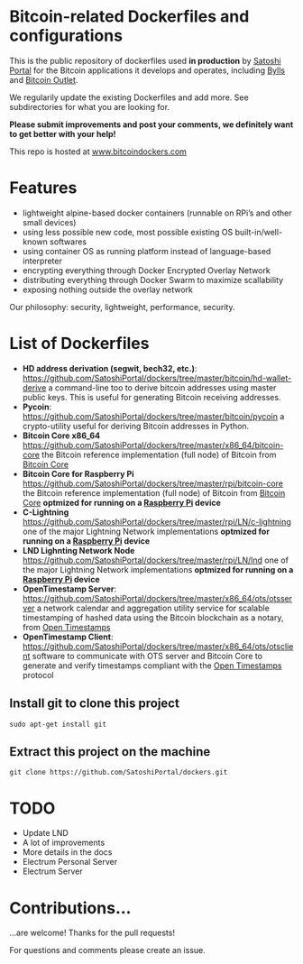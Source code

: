 ﻿# Bitcoin-related Dockerfiles and configurations

This is the public repository of dockerfiles used **in production** by [Satoshi Portal](www.satoshiportal.com) for the Bitcoin applications it develops and operates, including [Bylls](bylls.com) and [Bitcoin Outlet](www.bitcoinoutlet.com).

We regularily update the existing Dockerfiles and add more. See subdirectories for what you are looking for.

**Please submit improvements and post your comments, we definitely want to get better with your help!**

This repo is hosted at www.bitcoindockers.com

# Features

- lightweight alpine-based docker containers (runnable on RPi’s and other small devices)
- using less possible new code, most possible existing OS built-in/well-known softwares
- using container OS as running platform instead of language-based interpreter
- encrypting everything through Docker Encrypted Overlay Network
- distributing everything through Docker Swarm to maximize scallability
- exposing nothing outside the overlay network

Our philosophy: security, lightweight, performance, security.

# List of Dockerfiles

- **HD address derivation (segwit, bech32, etc.)**: https://github.com/SatoshiPortal/dockers/tree/master/bitcoin/hd-wallet-derive a command-line too to derive bitcoin addresses using master public keys. This is useful for generating Bitcoin receiving addresses.
- **Pycoin**: https://github.com/SatoshiPortal/dockers/tree/master/bitcoin/pycoin a crypto-utility useful for deriving Bitcoin addresses in Python.
- **Bitcoin Core x86_64** https://github.com/SatoshiPortal/dockers/tree/master/x86_64/bitcoin-core the Bitcoin reference implementation (full node) of Bitcoin from [Bitcoin Core](bitcoincore.org)
- **Bitcoin Core for Raspberry Pi** https://github.com/SatoshiPortal/dockers/tree/master/rpi/bitcoin-core  the Bitcoin reference implementation (full node) of Bitcoin from [Bitcoin Core](bitcoincore.org) **optmized for running on a [Raspberry Pi](www.raspberrypi.org) device**
- **C-Lightning** https://github.com/SatoshiPortal/dockers/tree/master/rpi/LN/c-lightning one of the major Lightning Network implementations **optmized for running on a [Raspberry Pi](www.raspberrypi.org) device**
- **LND Lighnting Network Node** https://github.com/SatoshiPortal/dockers/tree/master/rpi/LN/lnd one of the major Lightning Network implementations **optmized for running on a [Raspberry Pi](www.raspberrypi.org) device**
- **OpenTimestamp Server**: https://github.com/SatoshiPortal/dockers/tree/master/x86_64/ots/otsserver a network calendar and aggregation utility service for scalable timestamping of hashed data using the Bitcoin blockchain as a notary, from [Open Timestamps](www.opentimestamps.org)
- **OpenTimestamp Client**: https://github.com/SatoshiPortal/dockers/tree/master/x86_64/ots/otsclient software to communicate with OTS server and Bitcoin Core to generate and verify timestamps compliant with the [Open Timestamps](www.opentimestamps.org) protocol

## Install git to clone this project

```shell
sudo apt-get install git
```

## Extract this project on the machine

```shell
git clone https://github.com/SatoshiPortal/dockers.git
```

# TODO

- Update LND
- A lot of improvements
- More details in the docs
- Electrum Personal Server
- Electrum Server

# Contributions...

...are welcome!  Thanks for the pull requests!

For questions and comments please create an issue.
